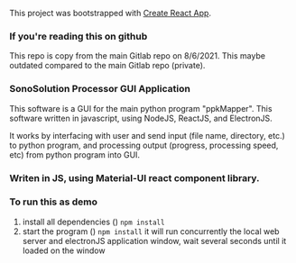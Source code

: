 This project was bootstrapped with [Create React App](https://github.com/facebook/create-react-app).

### If you're reading this on github

This repo is copy from the main Gitlab repo on 8/6/2021. This maybe outdated compared to the main Gitlab repo (private).

### SonoSolution Processor GUI Application

This software is a GUI for the main python program "ppkMapper". This software written in javascript, using NodeJS, ReactJS, and ElectronJS.

It works by interfacing with user and send input (file name, directory, etc.) to python program, and processing output (progress, processing speed, etc) from python program into GUI.

### Writen in JS, using Material-UI react component library.

### To run this as demo

1. install all dependencies () `npm install`
2. start the program () `npm install` it will run concurrently the local web server and electronJS application window, wait several seconds until it loaded on the window
